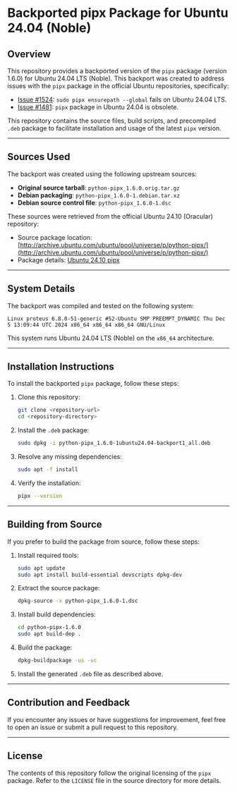 # Backported pipx Package for Ubuntu 24.04 (Noble)

## Overview

This repository provides a backported version of the `pipx` package (version 1.6.0) for Ubuntu 24.04 LTS (Noble). This backport was created to address issues with the `pipx` package in the official Ubuntu repositories, specifically:

- [Issue #1524](https://github.com/pypa/pipx/issues/1524): `sudo pipx ensurepath --global` fails on Ubuntu 24.04 LTS.
- [Issue #1481](https://github.com/pypa/pipx/issues/1481): `pipx` package in Ubuntu 24.04 is obsolete.

This repository contains the source files, build scripts, and precompiled `.deb` package to facilitate installation and usage of the latest `pipx` version.

---

## Sources Used

The backport was created using the following upstream sources:

- **Original source tarball**: `python-pipx_1.6.0.orig.tar.gz`
- **Debian packaging**: `python-pipx_1.6.0-1.debian.tar.xz`
- **Debian source control file**: `python-pipx_1.6.0-1.dsc`

These sources were retrieved from the official Ubuntu 24.10 (Oracular) repository:

- Source package location: [http://archive.ubuntu.com/ubuntu/pool/universe/p/python-pipx/](http://archive.ubuntu.com/ubuntu/pool/universe/p/python-pipx/)
- Package details: [Ubuntu 24.10 pipx](https://packages.ubuntu.com/oracular/pipx)

---

## System Details

The backport was compiled and tested on the following system:

```plaintext
Linux proteus 6.8.0-51-generic #52-Ubuntu SMP PREEMPT_DYNAMIC Thu Dec  5 13:09:44 UTC 2024 x86_64 x86_64 x86_64 GNU/Linux
```

This system runs Ubuntu 24.04 LTS (Noble) on the `x86_64` architecture.

---

## Installation Instructions

To install the backported `pipx` package, follow these steps:

1. Clone this repository:
   ```bash
   git clone <repository-url>
   cd <repository-directory>
   ```

2. Install the `.deb` package:
   ```bash
   sudo dpkg -i python-pipx_1.6.0-1ubuntu24.04-backport1_all.deb
   ```

3. Resolve any missing dependencies:
   ```bash
   sudo apt -f install
   ```

4. Verify the installation:
   ```bash
   pipx --version
   ```

---

## Building from Source

If you prefer to build the package from source, follow these steps:

1. Install required tools:
   ```bash
   sudo apt update
   sudo apt install build-essential devscripts dpkg-dev
   ```

2. Extract the source package:
   ```bash
   dpkg-source -x python-pipx_1.6.0-1.dsc
   ```

3. Install build dependencies:
   ```bash
   cd python-pipx-1.6.0
   sudo apt build-dep .
   ```

4. Build the package:
   ```bash
   dpkg-buildpackage -us -uc
   ```

5. Install the generated `.deb` file as described above.

---

## Contribution and Feedback

If you encounter any issues or have suggestions for improvement, feel free to open an issue or submit a pull request to this repository.

---

## License

The contents of this repository follow the original licensing of the `pipx` package. Refer to the `LICENSE` file in the source directory for more details.

